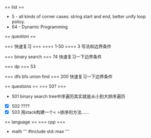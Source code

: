 == list ==

* 5 - all kinds of corner cases: string start and end, better unify loop policy.
* 64 - Dynamic Programming

== question ==

=== 快速复习 ===
==== 1-50 ====
3 写法和边界条件

=== binary search ===
74 快速复习一下边界条件

=== dp ===
53

=== dfs bfs union find ===
200 快速复习一下边界条件

== questions ==
=== 50? ===
* 501 binary search tree中序遍历其实就是从小到大排序遍历
* [X] 502 ????
* [X] 503 用stack构建一个< >排序的方法......

== language ==
=== cpp ===

* math
'''
#include <algorithm>
std::max
'''
